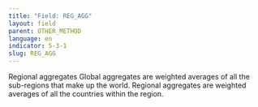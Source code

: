```yaml
---
title: "Field: REG_AGG"
layout: field
parent: OTHER_METHOD
language: en
indicator: 5-3-1
slug: REG_AGG
---
```

Regional aggregates
Global aggregates are weighted averages of all the sub-regions that make up the world. Regional aggregates are weighted averages of all the countries within the region.